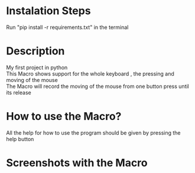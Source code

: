 # Instalation Steps
Run "pip install -r requirements.txt" in the terminal
# Description
My first project in python <br/>
This Macro shows support for the whole keyboard , the pressing and moving of the mouse <br/>
The Macro will record the moving of the mouse from one button press until its release <br/>
# How to use the Macro?
All the help for how to use the program should be given by pressing the help button <br/>
# Screenshots with the Macro
